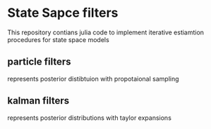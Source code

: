 # State Sapce filters

This repository contians julia code to implement iterative estiamtion procedures for state space models

## particle filters 

represents posterior distibtuion with propotaional sampling 

## kalman filters 

represents posterior distributions with taylor expansions
